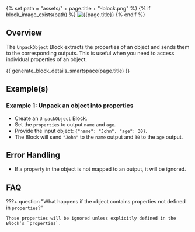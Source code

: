 {% set path = "assets/" + page.title + "-block.png" %}
{% if block_image_exists(path) %}
![{{page.title}}]({{path}})
{% endif %}

## Overview
The `UnpackObject` Block extracts the properties of an object and sends them to the corresponding outputs. This is useful when you need to access individual properties of an object.

{{ generate_block_details_smartspace(page.title) }}

## Example(s)

### Example 1: Unpack an object into properties
- Create an `UnpackObject` Block.
- Set the `properties` to output `name` and `age`.
- Provide the input object: `{"name": "John", "age": 30}`.
- The Block will send `"John"` to the `name` output and `30` to the `age` output.

## Error Handling
- If a property in the object is not mapped to an output, it will be ignored.

## FAQ

???+ question "What happens if the object contains properties not defined in `properties`?"

    Those properties will be ignored unless explicitly defined in the Block’s `properties`.

